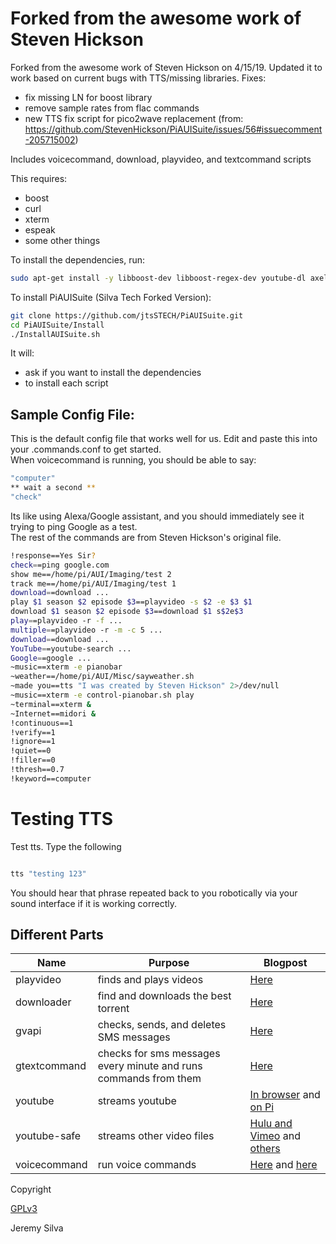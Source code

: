 # Forked from the awesome work of Steven Hickson
Forked from the awesome work of Steven Hickson on 4/15/19.  Updated it to work based on current bugs with TTS/missing libraries.
Fixes:
* fix missing LN for boost library
* remove sample rates from flac commands
* new TTS fix script for pico2wave replacement (from: https://github.com/StevenHickson/PiAUISuite/issues/56#issuecomment-205715002)




Includes voicecommand, download, playvideo, and textcommand scripts

This requires:

* boost
* curl
* xterm
* espeak
* some other things

To install the dependencies, run:
```bash
sudo apt-get install -y libboost-dev libboost-regex-dev youtube-dl axel curl xterm libcurl4-gnutls-dev mpg123 flac sox libttspico-utils
```

To install PiAUISuite (Silva Tech Forked Version):
```bash
git clone https://github.com/jtsSTECH/PiAUISuite.git
cd PiAUISuite/Install
./InstallAUISuite.sh
```

It will:
* ask if you want to install the dependencies
* to install each script

## Sample Config File:

This is the default config file that works well for us. Edit and paste this into your .commands.conf to get started.  
When voicecommand is running, you should be able to say: 

```bash
"computer"
** wait a second **
"check"
```

Its like using Alexa/Google assistant, and you should immediately see it trying to ping Google as a test.  
The rest of the commands are from Steven Hickson's original file.


```bash
!response==Yes Sir?
check==ping google.com
show me==/home/pi/AUI/Imaging/test 2
track me==/home/pi/AUI/Imaging/test 1
download==download ...
play $1 season $2 episode $3==playvideo -s $2 -e $3 $1
download $1 season $2 episode $3==download $1 s$2e$3
play==playvideo -r -f ...
multiple==playvideo -r -m -c 5 ...
download==download ...
YouTube==youtube-search ...
Google==google ...
~music==xterm -e pianobar
~weather==/home/pi/AUI/Misc/sayweather.sh
~made you==tts "I was created by Steven Hickson" 2>/dev/null
~music==xterm -e control-pianobar.sh play
~terminal==xterm &
~Internet==midori &
!continuous==1
!verify==1
!ignore==1
!quiet==0
!filler==0
!thresh==0.7
!keyword==computer
```

# Testing TTS

Test tts.  Type the following

```bash

tts "testing 123"


```
You should hear that phrase repeated back to you robotically via your sound interface if it is working correctly.


## Different Parts

Name | Purpose | Blogpost
-----|---------|---------
playvideo | finds and plays videos | [Here](http://stevenhickson.blogspot.com/2013/03/playing-videos-intelligently-with.html)
downloader | find and downloads the best torrent | [Here](http://stevenhickson.blogspot.com/2013/03/automatically-downloading-torrents-with.html)
gvapi | checks, sends, and deletes SMS messages | [Here](http://stevenhickson.blogspot.com/2013/05/using-google-voice-c-api.html)
gtextcommand | checks for sms messages every minute and runs commands from them | [Here](http://stevenhickson.blogspot.com/2013/03/controlling-raspberry-pi-via-text.html)
youtube | streams youtube | [In browser](http://stevenhickson.blogspot.com/2013/06/playing-youtube-videos-in-browser-on.html) and [on Pi](http://stevenhickson.blogspot.com/2013/04/using-youtube-on-raspberry-pi-without.html)
youtube-safe | streams other video files | [Hulu and Vimeo](http://stevenhickson.blogspot.com/2013/06/getting-huluvimeo-to-work-on-raspberry.html) and [others](http://stevenhickson.blogspot.com/2013/06/streaming-other-hd-video-sites-on.html)
voicecommand | run voice commands | [Here](http://stevenhickson.blogspot.com/2013/05/voice-command-v20-for-raspberry-pi.html) and [here](http://stevenhickson.blogspot.com/2013/04/voice-control-on-raspberry-pi.html)

Copyright

[GPLv3](https://tldrlegal.com/license/gnu-general-public-license-v3-(gpl-3))

Jeremy Silva
